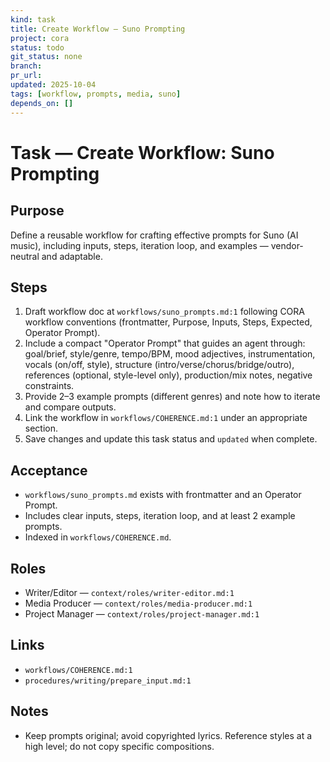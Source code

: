 ```yaml
---
kind: task
title: Create Workflow — Suno Prompting
project: cora
status: todo
git_status: none
branch: 
pr_url: 
updated: 2025-10-04
tags: [workflow, prompts, media, suno]
depends_on: []
---
```


# Task — Create Workflow: Suno Prompting

## Purpose
Define a reusable workflow for crafting effective prompts for Suno (AI music), including inputs, steps, iteration loop, and examples — vendor-neutral and adaptable.

## Steps
1) Draft workflow doc at `workflows/suno_prompts.md:1` following CORA workflow conventions (frontmatter, Purpose, Inputs, Steps, Expected, Operator Prompt).
2) Include a compact "Operator Prompt" that guides an agent through: goal/brief, style/genre, tempo/BPM, mood adjectives, instrumentation, vocals (on/off, style), structure (intro/verse/chorus/bridge/outro), references (optional, style-level only), production/mix notes, negative constraints.
3) Provide 2–3 example prompts (different genres) and note how to iterate and compare outputs.
4) Link the workflow in `workflows/COHERENCE.md:1` under an appropriate section.
5) Save changes and update this task status and `updated` when complete.

## Acceptance
- `workflows/suno_prompts.md` exists with frontmatter and an Operator Prompt.
- Includes clear inputs, steps, iteration loop, and at least 2 example prompts.
- Indexed in `workflows/COHERENCE.md`.

## Roles
- Writer/Editor — `context/roles/writer-editor.md:1`
- Media Producer — `context/roles/media-producer.md:1`
- Project Manager — `context/roles/project-manager.md:1`

## Links
- `workflows/COHERENCE.md:1`
- `procedures/writing/prepare_input.md:1`

## Notes
- Keep prompts original; avoid copyrighted lyrics. Reference styles at a high level; do not copy specific compositions.

